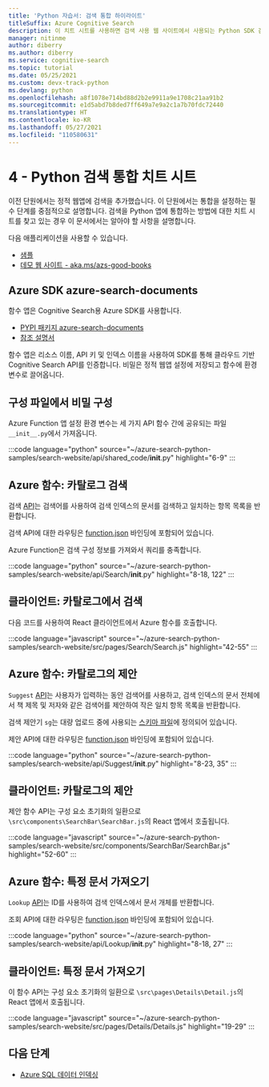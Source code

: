 ```yaml
---
title: 'Python 자습서: 검색 통합 하이라이트'
titleSuffix: Azure Cognitive Search
description: 이 치트 시트를 사용하면 검색 사용 웹 사이트에서 사용되는 Python SDK 검색 통합 쿼리를 이해할 수 있습니다.
manager: nitinme
author: diberry
ms.author: diberry
ms.service: cognitive-search
ms.topic: tutorial
ms.date: 05/25/2021
ms.custom: devx-track-python
ms.devlang: python
ms.openlocfilehash: a8f1078e714bd88d2b2e9911a9e1708c21aa91b2
ms.sourcegitcommit: e1d5abd7b8ded7ff649a7e9a2c1a7b70fdc72440
ms.translationtype: HT
ms.contentlocale: ko-KR
ms.lasthandoff: 05/27/2021
ms.locfileid: "110580631"
---
```

# <a name="4---python-search-integration-cheat-sheet"></a>4 - Python 검색 통합 치트 시트

이전 단원에서는 정적 웹앱에 검색을 추가했습니다. 이 단원에서는 통합을 설정하는 필수 단계를 중점적으로 설명합니다. 검색을 Python 앱에 통합하는 방법에 대한 치트 시트를 찾고 있는 경우 이 문서에서는 알아야 할 사항을 설명합니다.

다음 애플리케이션을 사용할 수 있습니다. 
* [샘플](https://github.com/Azure-Samples/azure-search-python-samples/tree/master/search-website)
* [데모 웹 사이트 - aka.ms/azs-good-books](https://aka.ms/azs-good-books)

## <a name="azure-sdk-azure-search-documents"></a>Azure SDK azure-search-documents

함수 앱은 Cognitive Search용 Azure SDK를 사용합니다.

* [PYPI 패키지 azure-search-documents](https://pypi.org/project/azure-search-documents/)
* [참조 설명서](/python/api/azure-search-documents)

함수 앱은 리소스 이름, API 키 및 인덱스 이름을 사용하여 SDK를 통해 클라우드 기반 Cognitive Search API를 인증합니다. 비밀은 정적 웹앱 설정에 저장되고 함수에 환경 변수로 끌어옵니다. 

## <a name="configure-secrets-in-a-configuration-file"></a>구성 파일에서 비밀 구성

Azure Function 앱 설정 환경 변수는 세 가지 API 함수 간에 공유되는 파일 `__init__.py`에서 가져옵니다. 

:::code language="python" source="~/azure-search-python-samples/search-website/api/shared_code/__init__.py" highlight="6-9" :::

## <a name="azure-function-search-the-catalog"></a>Azure 함수: 카탈로그 검색

검색 [API](https://github.com/Azure-Samples/azure-search-python-samples/blob/master/search-website/api/Search/__init__.py)는 검색어를 사용하여 검색 인덱스의 문서를 검색하고 일치하는 항목 목록을 반환합니다. 

검색 API에 대한 라우팅은 [function.json](https://github.com/Azure-Samples/azure-search-python-samples/blob/master/search-website/api/Search/function.json) 바인딩에 포함되어 있습니다.

Azure Function은 검색 구성 정보를 가져와서 쿼리를 충족합니다.

:::code language="python" source="~/azure-search-python-samples/search-website/api/Search/__init__.py" highlight="8-18, 122" :::

## <a name="client-search-from-the-catalog"></a>클라이언트: 카탈로그에서 검색

다음 코드를 사용하여 React 클라이언트에서 Azure 함수를 호출합니다. 

:::code language="javascript" source="~/azure-search-python-samples/search-website/src/pages/Search/Search.js" highlight="42-55" :::

## <a name="azure-function-suggestions-from-the-catalog"></a>Azure 함수: 카탈로그의 제안

`Suggest` [API](https://github.com/Azure-Samples/azure-search-python-samples/blob/master/search-website/api/Suggest/__init__.py)는 사용자가 입력하는 동안 검색어를 사용하고, 검색 인덱스의 문서 전체에서 책 제목 및 저자와 같은 검색어를 제안하여 작은 일치 항목 목록을 반환합니다. 

검색 제안기 `sg`는 대량 업로드 중에 사용되는 [스키마 파일](https://github.com/Azure-Samples/azure-search-python-samples/blob/master/search-website/bulk-upload/good-books-index.json)에 정의되어 있습니다.

제안 API에 대한 라우팅은 [function.json](https://github.com/Azure-Samples/azure-search-python-samples/blob/master/search-website/api/Suggest/function.json) 바인딩에 포함되어 있습니다.

:::code language="python" source="~/azure-search-python-samples/search-website/api/Suggest/__init__.py" highlight="8-23, 35" :::

## <a name="client-suggestions-from-the-catalog"></a>클라이언트: 카탈로그의 제안

제안 함수 API는 구성 요소 초기화의 일환으로 `\src\components\SearchBar\SearchBar.js`의 React 앱에서 호출됩니다.

:::code language="javascript" source="~/azure-search-python-samples/search-website/src/components/SearchBar/SearchBar.js" highlight="52-60" :::

## <a name="azure-function-get-specific-document"></a>Azure 함수: 특정 문서 가져오기 

`Lookup` [API](https://github.com/Azure-Samples/azure-search-python-samples/blob/master/search-website/api/Lookup/__init__.py)는 ID를 사용하여 검색 인덱스에서 문서 개체를 반환합니다. 

조회 API에 대한 라우팅은 [function.json](https://github.com/Azure-Samples/azure-search-python-samples/blob/master/search-website/api/Lookup/function.json) 바인딩에 포함되어 있습니다.

:::code language="python" source="~/azure-search-python-samples/search-website/api/Lookup/__init__.py" highlight="8-18, 27" :::

## <a name="client-get-specific-document"></a>클라이언트: 특정 문서 가져오기 

이 함수 API는 구성 요소 초기화의 일환으로 `\src\pages\Details\Detail.js`의 React 앱에서 호출됩니다.

:::code language="javascript" source="~/azure-search-python-samples/search-website/src/pages/Details/Details.js" highlight="19-29" :::

## <a name="next-steps"></a>다음 단계

* [Azure SQL 데이터 인덱싱](search-indexer-tutorial.md)
